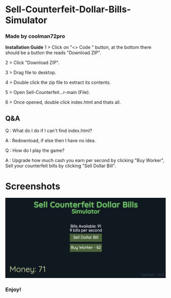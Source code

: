 # Sell-Counterfeit-Dollar-Bills-Simulator
### Made by coolman72pro

**Installation Guide**
1 > Click on "<> Code " button, at the bottom there should be a button the reads "Download ZIP".

2 > Click "Download ZIP".

3 > Drag file to desktop.

4 > Double click the zip file to extract its contents.

5 > Open Sell-Counterfeit...r-main (File).

6 > Once opened, double click index.html and thats all.


## Q&A
Q : What do I do if I can't find index.html?

A : Redownload, if else then I have no idea.

Q : How do I play the game?

A : Upgrade how much cash you earn per second by clicking "Buy Worker", Sell your counterfeit bills by clicking "Sell Dollar Bill".

# Screenshots
![alt-text](/files/thumb.png)

### Enjoy!

